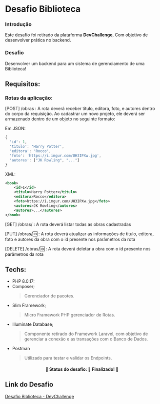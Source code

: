 # Desafio Biblioteca

### Introdução

Este desafio foi retirado da plataforma **DevChallenge**, Com objetivo de desenvolver prática no backend.

### Desafio 

Desenvolver um backend para um sistema de gerenciamento de uma Biblioteca!

## Requisitos:

### Rotas da aplicação:

[POST] /obras : A rota deverá receber titulo, editora, foto, e autores dentro do corpo da requisição. Ao cadastrar um novo projeto, ele deverá ser armazenado dentro de um objeto no seguinte formato:

Em JSON:
```js
{ 
  'id': 1, 
  'titulo': 'Harry Potter', 
  'editora': 'Rocco',
  'foto': 'https://i.imgur.com/UH3IPXw.jpg', 
  'autores': ["JK Rowling", "..."]
}
```


XML: 
```XML
<book>
    <id>1</id>
    <titulo>Harry Potter</titulo>
    <editora>Rocco</editora>
    <foto>https://i.imgur.com/UH3IPXw.jpg</foto>
    <autores>JK Rowling</autores>
    <autores>...</autores>
</book>
```
[GET] /obras/ : A rota deverá listar todas as obras cadastradas

[PUT] /obras/🆔 : A rota deverá atualizar as informações de titulo, editora, foto e autores da obra com o id presente nos parâmetros da rota

[DELETE] /obras/🆔 : A rota deverá deletar a obra com o id presente nos parâmetros da rota

## Techs: 
* PHP 8.0.17:
* Composer;
  > Gerenciador de pacotes.
* Slim Framework;
  > Micro Framework PHP gerenciador de Rotas.
* Illuminate Database;
  > Componente retirado do Framework Laravel, com objetivo de gerenciar a conexão e as transações com o Banco de Dados.
* Postman
  > Utilizado para testar e validar os Endpoints.

<h4 align="center"> 
	🚧  Status do desafio: 🚀 Finalizado!  🚧
</h4>

## Link do Desafio

<a href="https://github.com/devchallenge-io/biblioteca-backend" target="_blank">Desafio Biblioteca - DevChallenge</a>
